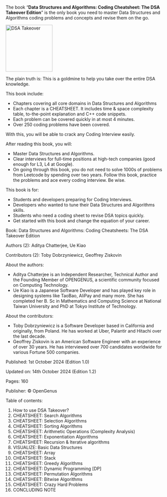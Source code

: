 The book “**Data Structures and Algorithms: Coding Cheatsheet: The DSA Takeover Edition**” is the only book you need to master Data Structures and Algorithms coding problems and concepts and revise them on the go.

<img height=150px alt="DSA Takeover" src="https://github.com/user-attachments/assets/28dfb267-15de-4153-832f-44bab6f82035">

The plain truth is: This is a goldmine to help you take over the entire DSA knowledge.

This book include:
* Chapters covering all core domains in Data Structures and Algorithms
* Each chapter is a CHEATSHEET. It includes time & space complexity table, to-the-point explanation and C++ code snippets.
* Each problem can be covered quickly in at most 4 minutes.
* Over 250 coding problems have been covered.

With this, you will be able to crack any Coding Interview easily.

After reading this book, you will:

* Master Data Structures and Algorithms.
* Clear interviews for full-time positions at high-tech companies (good enough for L3, L4 at Google).
* On going through this book, you do not need to solve 1000s of problems from Leetcode by spending over two years. Follow this book, practice the problems and ace every coding interview. Be wise.

This book is for:
* Students and developers preparing for Coding Interviews.
* Developers who wanted to tune their Data Structures and Algorithms skills.
* Students who need a coding sheet to revise DSA topics quickly.
* Get started with this book and change the equation of your career.

Book: Data Structures and Algorithms: Coding Cheatsheets: The DSA Takeover Edition

Authors (2): Aditya Chatterjee, Ue Kiao

Contributors (2): Toby Dobrzyniewicz, Geoffrey Ziskovin

About the authors:
* Aditya Chatterjee is an Independent Researcher, Technical Author and the Founding Member of OPENGENUS, a scientific community focused on Computing Technology.
* Ue Kiao is a Japanese Software Developer and has played key role in designing systems like TaoBao, AliPay and many more. She has completed her B. Sc in Mathematics and Computing Science at National Taiwan University and PhD at Tokyo Institute of Technology.

About the contributors:
* Toby Dobrzyniewicz is a Software Developer based in California and originally, from Poland. He has worked at Uber, Palantir and Hitachi over the last decade.
* Geoffrey Ziskovin is an American Software Engineer with an experience of over 30 years. He has interviewed over 700 candidates worldwide for various Fortune 500 companies.

Published: 1st October 2024 (Edition 1.0)

Updated on: 14th October 2024 (Edition 1.2)

Pages: 160

Publisher: © OpenGenus

Table of contents:

1. How to use DSA Takeover?
2. CHEATSHEET: Search Algorithms
3. CHEATSHEET: Selection Algorithms
4. CHEATSHEET: Sorting Algorithms
5. CHEATSHEET: Arithmetic Operations (Complexity Analysis)
6. CHEATSHEET: Exponentiation Algorithms
7. CHEATSHEET: Recursion & Iterative algorithms
8. VISUALIZE: Basic Data Structures
9. CHEATSHEET: Array
10. CHEATSHEET: Stack
11. CHEATSHEET: Greedy Algorithms
12. CHEATSHEET: Dynamic Programming [DP]
13. CHEATSHEET: Permutation Algorithms
14. CHEATSHEET: Bitwise Algorithms
15. CHEATSHEET: Crazy Hard Problems
16. CONCLUDING NOTE
